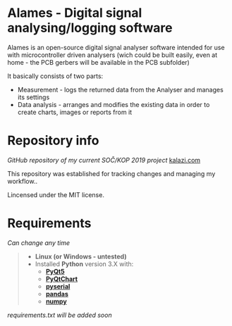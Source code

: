 # Alames - Digital signal analysing/logging software
Alames is an open-source digital signal analyser software intended for use with microcontroller driven analysers (wich could be built easily, even at home - the PCB gerbers will be available in the PCB subfolder)

It basically consists of two parts:
 - Measurement - logs the returned data from the Analyser and manages its settings
 - Data analysis - arranges and modifies the existing data in order to create charts, images or reports from it

# Repository info
*GitHub repository of my current SOČ/KOP 2019 project*
[kalazi.com](http://kalazi.com)

This repository was established for tracking changes and managing my workflow..

Lincensed under the MIT license.

# Requirements
*Can change any time*
> - **Linux (or Windows - untested)**
> - Installed **Python** version 3.X with:
>   - **[PyQt5](https://pypi.python.org/pypi/PyQt5)**
>   - **[PyQtChart](https://pypi.python.org/pypi/PyQtChart/5.7)**
>   - **[pyserial](https://pypi.python.org/pypi/pyserial)**
>   - **[pandas](https://pypi.python.org/pypi/pandas/0.22.0)**
>   - **[numpy](https://pypi.python.org/pypi/numpy)**

*requirements.txt will be added soon*
